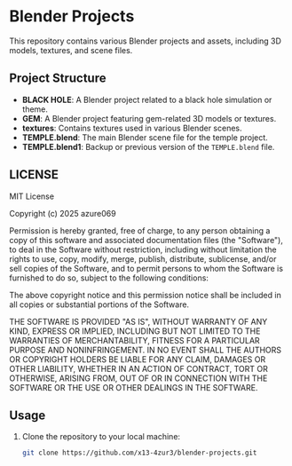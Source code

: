 # Blender Projects

This repository contains various Blender projects and assets, including 3D models, textures, and scene files.

## Project Structure

- **BLACK HOLE**: A Blender project related to a black hole simulation or theme.
- **GEM**: A Blender project featuring gem-related 3D models or textures.
- **textures**: Contains textures used in various Blender scenes.
- **TEMPLE.blend**: The main Blender scene file for the temple project.
- **TEMPLE.blend1**: Backup or previous version of the `TEMPLE.blend` file.

## LICENSE
MIT License

Copyright (c) 2025 azure069

Permission is hereby granted, free of charge, to any person obtaining a copy
of this software and associated documentation files (the "Software"), to deal
in the Software without restriction, including without limitation the rights
to use, copy, modify, merge, publish, distribute, sublicense, and/or sell
copies of the Software, and to permit persons to whom the Software is
furnished to do so, subject to the following conditions:

The above copyright notice and this permission notice shall be included in all
copies or substantial portions of the Software.

THE SOFTWARE IS PROVIDED "AS IS", WITHOUT WARRANTY OF ANY KIND, EXPRESS OR
IMPLIED, INCLUDING BUT NOT LIMITED TO THE WARRANTIES OF MERCHANTABILITY,
FITNESS FOR A PARTICULAR PURPOSE AND NONINFRINGEMENT. IN NO EVENT SHALL THE
AUTHORS OR COPYRIGHT HOLDERS BE LIABLE FOR ANY CLAIM, DAMAGES OR OTHER
LIABILITY, WHETHER IN AN ACTION OF CONTRACT, TORT OR OTHERWISE, ARISING FROM,
OUT OF OR IN CONNECTION WITH THE SOFTWARE OR THE USE OR OTHER DEALINGS IN THE
SOFTWARE.

## Usage

1. Clone the repository to your local machine:

   ```bash
   git clone https://github.com/x13-4zur3/blender-projects.git
